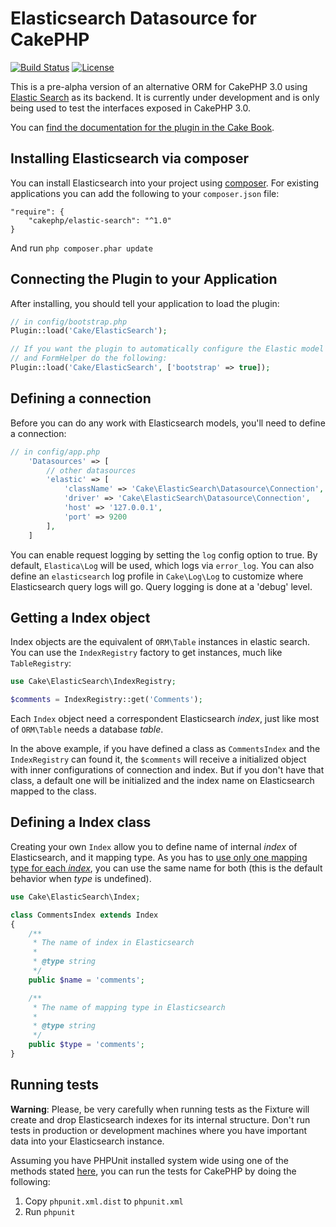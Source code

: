 # Elasticsearch Datasource for CakePHP

[![Build Status](https://api.travis-ci.org/cakephp/elastic-search.png)](https://travis-ci.org/cakephp/elastic-search)
[![License](https://poser.pugx.org/cakephp/elastic-search/license.svg)](https://packagist.org/packages/cakephp/elastic-search)

This is a pre-alpha version of an alternative ORM for CakePHP 3.0 using [Elastic Search](https://www.elastic.co/)
as its backend. It is currently under development and is only being used to test the
interfaces exposed in CakePHP 3.0.

You can [find the documentation for the plugin in the Cake Book](http://book.cakephp.org/3.0/en/elasticsearch.html).

## Installing Elasticsearch via composer

You can install Elasticsearch into your project using
[composer](http://getcomposer.org). For existing applications you can add the
following to your `composer.json` file:

    "require": {
        "cakephp/elastic-search": "^1.0"
    }

And run `php composer.phar update`

## Connecting the Plugin to your Application

After installing, you should tell your application to load the plugin:

```php
// in config/bootstrap.php
Plugin::load('Cake/ElasticSearch');

// If you want the plugin to automatically configure the Elastic model provider
// and FormHelper do the following:
Plugin::load('Cake/ElasticSearch', ['bootstrap' => true]);
```

## Defining a connection

Before you can do any work with Elasticsearch models, you'll need to define
a connection:

```php
// in config/app.php
    'Datasources' => [
        // other datasources
        'elastic' => [
            'className' => 'Cake\ElasticSearch\Datasource\Connection',
            'driver' => 'Cake\ElasticSearch\Datasource\Connection',
            'host' => '127.0.0.1',
            'port' => 9200
        ],
    ]
```

You can enable request logging by setting the `log` config option to true. By
default, `Elastica\Log` will be used, which logs via `error_log`. You can also
define an `elasticsearch` log profile in `Cake\Log\Log` to customize where
Elasticsearch query logs will go. Query logging is done at a 'debug' level.

## Getting a Index object

Index objects are the equivalent of `ORM\Table` instances in elastic search. You can
use the `IndexRegistry` factory to get instances, much like `TableRegistry`:

```php
use Cake\ElasticSearch\IndexRegistry;

$comments = IndexRegistry::get('Comments');
```

Each `Index` object need a correspondent Elasticsearch _index_, just like most of `ORM\Table` needs a database _table_.

In the above example, if you have defined a class as `CommentsIndex` and the `IndexRegistry` can found it, the `$comments` will receive a initialized object with inner configurations of connection and index. But if you don't have that class, a default one will be initialized and the index name on Elasticsearch mapped to the class.

## Defining a Index class

Creating your own `Index` allow you to define name of internal _index_ of  Elasticsearch, and it mapping type. As you has to [use only one mapping type for each _index_](https://www.elastic.co/guide/en/elasticsearch/reference/master/removal-of-types.html), you can use the same name for both (this is the default behavior when _type_ is undefined).

```php
use Cake\ElasticSearch\Index;

class CommentsIndex extends Index
{
    /**
     * The name of index in Elasticsearch
     *
     * @type string
     */
    public $name = 'comments';

    /**
     * The name of mapping type in Elasticsearch
     *
     * @type string
     */
    public $type = 'comments';
}
```

## Running tests

**Warning**: Please, be very carefully when running tests as the Fixture will
create and drop Elasticsearch indexes for its internal structure. Don't run tests
in production or development machines where you have important data into your
Elasticsearch instance.

Assuming you have PHPUnit installed system wide using one of the methods stated
[here](http://phpunit.de/manual/current/en/installation.html), you can run the
tests for CakePHP by doing the following:

1. Copy `phpunit.xml.dist` to `phpunit.xml`
2. Run `phpunit`

